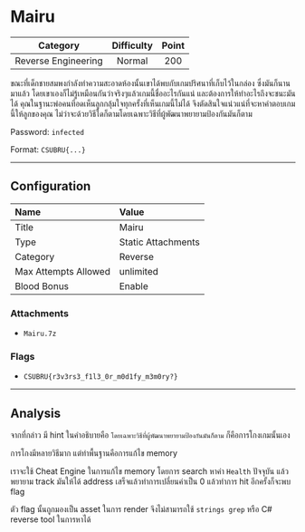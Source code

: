 # Mairu

| Category | Difficulty | Point |
| :-: | :-: | :-: |
| Reverse Engineering | Normal | 200 |

ขณะที่เด็กชายสมพงกำลังทำความสะอาดห้องนั้นเขาได้พบกับเกมปริศนาที่เก็บไว้ในกล่อง ซึ่งมันก็นานมาแล้ว โดยเขาเองก็ไม่รู้เหมือนกันว่าจริงๆแล้วเกมนี้ชื่ออะไรกันแน่ และต้องการให้ทำอะไรถึงจะชนะมันได้ คุณในฐานะพ่อคนที่อดเห็นลูกกลุ้มใจทุกครั้งที่เห็นเกมนี้ไม่ได้ จึงตัดสินใจแน่วแน่ที่จะหาคำตอบเกมนี้ให้ลูกของคุณ ไม่ว่าจะด้วยวิธีใดก็ตามโดยเฉพาะวิธีที่ผู้พัฒนาพยายามป้องกันมันก็ตาม

Password: `infected`

Format: `CSUBRU{...}`

---

## Configuration

| Name | Value |
| :- | :- |
| Title | Mairu |
| Type | Static Attachments |
| Category | Reverse |
| Max Attempts Allowed | unlimited |
| Blood Bonus | Enable |

### Attachments

- `Mairu.7z`

### Flags

- `CSUBRU{r3v3rs3_f1l3_0r_m0d1fy_m3m0ry?}`

---

## Analysis

จากที่กล่าว มี hint ในคำอธิบายคือ `โดยเฉพาะวิธีที่ผู้พัฒนาพยายามป้องกันมันก็ตาม` ก็คือการโกงเกมนั้นเอง

การโกงมีหลายวิธีมาก แต่ท่าพื้นฐานคือการแก้ไข memory

เราจะใช้ Cheat Engine ในการแก้ไข memory โดยการ search หาค่า `Health` ปัจจุบัน แล้วพยายาม track มันให้ได้ address เสร็จแล้วทำการเปลี่ยนค่าเป็น 0 แล้วทำการ hit อีกครั้งก็จะพบ flag

ตัว flag นั้นถูกมองเป็น asset ในการ render จึงไม่สามารถใช้ `strings grep` หรือ C# reverse tool ในการหาได้
